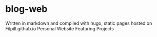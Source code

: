# blog-web

Written in markdown and compiled with hugo, static pages hosted on Filpill.github.io
Personal Website Featuring Projects
